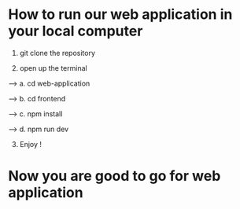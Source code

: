 # How to run our web application in your local computer 

1. git clone the repository

2. open up the terminal

--> a. cd web-application

--> b. cd frontend

--> c. npm install 

--> d. npm run dev

3. Enjoy !

# Now you are good to go for web application